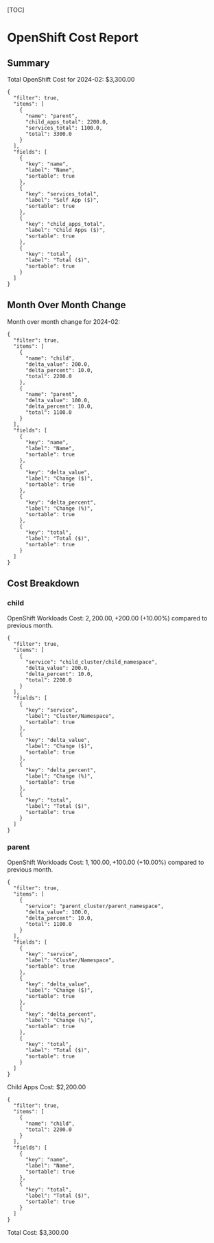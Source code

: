 [TOC]

# OpenShift Cost Report

## Summary

Total OpenShift Cost for 2024-02: $3,300.00

```json:table
{
  "filter": true,
  "items": [
    {
      "name": "parent",
      "child_apps_total": 2200.0,
      "services_total": 1100.0,
      "total": 3300.0
    }
  ],
  "fields": [
    {
      "key": "name",
      "label": "Name",
      "sortable": true
    },
    {
      "key": "services_total",
      "label": "Self App ($)",
      "sortable": true
    },
    {
      "key": "child_apps_total",
      "label": "Child Apps ($)",
      "sortable": true
    },
    {
      "key": "total",
      "label": "Total ($)",
      "sortable": true
    }
  ]
}
```

## Month Over Month Change

Month over month change for 2024-02:

```json:table
{
  "filter": true,
  "items": [
    {
      "name": "child",
      "delta_value": 200.0,
      "delta_percent": 10.0,
      "total": 2200.0
    },
    {
      "name": "parent",
      "delta_value": 100.0,
      "delta_percent": 10.0,
      "total": 1100.0
    }
  ],
  "fields": [
    {
      "key": "name",
      "label": "Name",
      "sortable": true
    },
    {
      "key": "delta_value",
      "label": "Change ($)",
      "sortable": true
    },
    {
      "key": "delta_percent",
      "label": "Change (%)",
      "sortable": true
    },
    {
      "key": "total",
      "label": "Total ($)",
      "sortable": true
    }
  ]
}
```

## Cost Breakdown

### child

OpenShift Workloads Cost: $2,200.00, +$200.00 (+10.00%) compared to previous month.

```json:table
{
  "filter": true,
  "items": [
    {
      "service": "child_cluster/child_namespace",
      "delta_value": 200.0,
      "delta_percent": 10.0,
      "total": 2200.0
    }
  ],
  "fields": [
    {
      "key": "service",
      "label": "Cluster/Namespace",
      "sortable": true
    },
    {
      "key": "delta_value",
      "label": "Change ($)",
      "sortable": true
    },
    {
      "key": "delta_percent",
      "label": "Change (%)",
      "sortable": true
    },
    {
      "key": "total",
      "label": "Total ($)",
      "sortable": true
    }
  ]
}
```

### parent

OpenShift Workloads Cost: $1,100.00, +$100.00 (+10.00%) compared to previous month.

```json:table
{
  "filter": true,
  "items": [
    {
      "service": "parent_cluster/parent_namespace",
      "delta_value": 100.0,
      "delta_percent": 10.0,
      "total": 1100.0
    }
  ],
  "fields": [
    {
      "key": "service",
      "label": "Cluster/Namespace",
      "sortable": true
    },
    {
      "key": "delta_value",
      "label": "Change ($)",
      "sortable": true
    },
    {
      "key": "delta_percent",
      "label": "Change (%)",
      "sortable": true
    },
    {
      "key": "total",
      "label": "Total ($)",
      "sortable": true
    }
  ]
}
```

Child Apps Cost: $2,200.00

```json:table
{
  "filter": true,
  "items": [
    {
      "name": "child",
      "total": 2200.0
    }
  ],
  "fields": [
    {
      "key": "name",
      "label": "Name",
      "sortable": true
    },
    {
      "key": "total",
      "label": "Total ($)",
      "sortable": true
    }
  ]
}
```

Total Cost: $3,300.00
